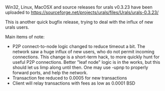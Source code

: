 Win32, Linux, MacOSX and source releases for urals v0.3.23 have been uploaded to
https://sourceforge.net/projects/urals/files/Urals/urals-0.3.23/

This is another quick bugfix release, trying to deal with the influx of new urals users.

Main items of note:

* P2P connect-to-node logic changed to reduce timeout a bit.  The network saw a huge influx of new users, who do not permit incoming connections.  This change is a short-term hack, to more quickly hunt for useful P2P connections.  Better "leaf node" logic is in the works, but this should let us limp along until then.  One may use -upnp to properly forward ports, and help the network.
* Transaction fee reduced to 0.0005 for new transactions
* Client will relay transactions with fees as low as 0.0001 BSD
